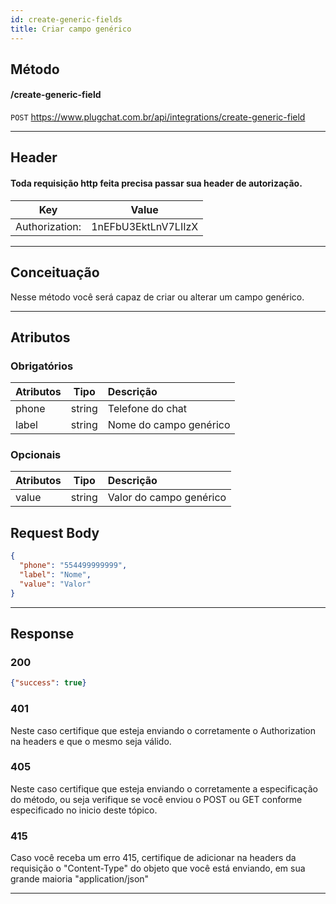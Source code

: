 ```yaml
---
id: create-generic-fields
title: Criar campo genérico
---
```


## Método

#### /create-generic-field

`POST` https://www.plugchat.com.br/api/integrations/create-generic-field

---

## Header

#### Toda requisição http feita precisa passar sua header de autorização.

|      Key       |        Value        |
| :------------: | :-----------------: |
| Authorization: | 1nEFbU3EktLnV7LIIzX |

---

## Conceituação

Nesse método você será capaz de criar ou alterar um campo genérico.

---

## Atributos

### Obrigatórios

| Atributos |  Tipo  | Descrição              |
| :-------- | :----: | :--------------------- |
| phone     | string | Telefone do chat       |
| label     | string | Nome do campo genérico |

### Opcionais

| Atributos |  Tipo  | Descrição               |
| :-------- | :----: | :---------------------- |
| value     | string | Valor do campo genérico |

## Request Body

```json
{
  "phone": "554499999999",
  "label": "Nome",
  "value": "Valor"
}
```

---

## Response

### 200

```json
{"success": true}
```

### 401

Neste caso certifique que esteja enviando o corretamente o Authorization na headers e que o mesmo seja válido.

### 405

Neste caso certifique que esteja enviando o corretamente a especificação do método, ou seja verifique se você enviou o POST ou GET conforme especificado no inicio deste tópico.

### 415

Caso você receba um erro 415, certifique de adicionar na headers da requisição o "Content-Type" do objeto que você está enviando, em sua grande maioria "application/json"

---
